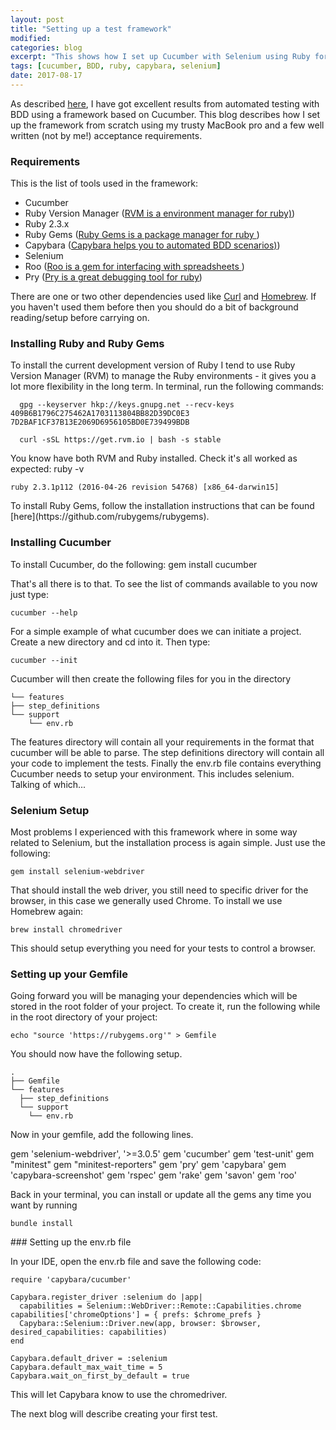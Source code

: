 ```yaml
---
layout: post
title: "Setting up a test framework"
modified:
categories: blog
excerpt: "This shows how I set up Cucumber with Selenium using Ruby for automated testing on the mac"
tags: [cucumber, BDD, ruby, capybara, selenium]
date: 2017-08-17
---
```

As described [here](https://andyfever.github.io/Agile-Testing-with-Cucumber/"), I have got excellent results
from automated testing with BDD using a framework based on Cucumber.  This blog describes how I set up the framework
from scratch using my trusty MacBook pro and a few well written (not by me!) acceptance requirements.

### Requirements

This is the list of tools used in the framework:

- Cucumber
- Ruby Version Manager ([RVM is a environment manager for ruby)](https://rvm.io/ "RVM Link"))
- Ruby 2.3.x
- Ruby Gems ([Ruby Gems is a package manager for ruby ](https://github.com/rubygems/rubygems))
- Capybara ([Capybara helps you to automated BDD scenarios)](https://github.com/teamcapybara/capybara "Capybara Link"))
- Selenium
- Roo ([Roo is a gem for interfacing with spreadsheets ](https://github.com/roo-rb/roo "Link for the Roo gem"))
- Pry ([Pry is a great debugging tool for ruby](https://github.com/pry/pry "Pry Link"))

There are one or two other dependencies used like [Curl](http://macappstore.org/curl/) and [Homebrew](https://brew.sh/). If you haven't used them before then you should do a bit of background reading/setup before carrying on.

### Installing Ruby and Ruby Gems

To install the current development version of Ruby I tend to use Ruby Version Manager (RVM) to manage the Ruby environments - it gives you a lot more flexibility in the long term. In terminal, run the following commands:

	  gpg --keyserver hkp://keys.gnupg.net --recv-keys 409B6B1796C275462A1703113804BB82D39DC0E3 7D2BAF1CF37B13E2069D6956105BD0E739499BDB

	  curl -sSL https://get.rvm.io | bash -s stable  
<p></p>
You know have both RVM and Ruby installed. Check it's all worked as expected:
    ruby -v

    ruby 2.3.1p112 (2016-04-26 revision 54768) [x86_64-darwin15]  
<p></p>
To install Ruby Gems, follow the installation instructions that can be found [here](https://github.com/rubygems/rubygems).

### Installing Cucumber

To install Cucumber, do the following:
    gem install cucumber  
<p></p>
That's all there is to that. To see the list of commands available to you now just type:

    cucumber --help  
<p></p>
For a simple example of what cucumber does we can initiate a project. Create a new directory and cd into it. Then type:

    cucumber --init  
<p></p>
Cucumber will then create the following files for you in the directory

    └── features
    ├── step_definitions
    └── support
        └── env.rb  
<p></p>
The features directory will contain all your requirements in the format that cucumber will be able to parse. The step definitions directory will contain all your code to implement the tests.  Finally the env.rb file contains everything Cucumber needs to setup your environment.  This includes selenium.  Talking of which...

### Selenium Setup

Most problems I experienced with this framework where in some way related to Selenium, but the installation process is again simple. Just use the following:

    gem install selenium-webdriver  
<p></p>
That should install the web driver, you still need to specific driver for the browser, in this case we generally used Chrome.  To install we use Homebrew again:

    brew install chromedriver  
<p></p>
This should setup everything you need for your tests to control a browser.

### Setting up your Gemfile

Going forward you will be managing your dependencies which will be stored in the root folder of your project. To create it, run the following while in the root directory of your project:

    echo "source 'https://rubygems.org'" > Gemfile  
<p></p>
You should now have the following setup.

    .
    ├── Gemfile
    └── features
      ├── step_definitions
      └── support
        └── env.rb  
<p></p>
Now in your gemfile, add the following lines.

gem 'selenium-webdriver', '>=3.0.5'
gem 'cucumber'
gem 'test-unit'
gem "minitest"
gem "minitest-reporters"
gem 'pry'
gem 'capybara'
gem 'capybara-screenshot'
gem 'rspec'
gem 'rake'
gem 'savon'
gem 'roo'

Back in your terminal, you can install or update all the gems any time you want by running

    bundle install  
<p></p>
### Setting up the env.rb file

In your IDE, open the env.rb file and save the following code:

    require 'capybara/cucumber'

    Capybara.register_driver :selenium do |app|
      capabilities = Selenium::WebDriver::Remote::Capabilities.chrome
    capabilities['chromeOptions'] = { prefs: $chrome_prefs }
      Capybara::Selenium::Driver.new(app, browser: $browser, desired_capabilities: capabilities)
    end

    Capybara.default_driver = :selenium
    Capybara.default_max_wait_time = 5
    Capybara.wait_on_first_by_default = true  
<p></p>
This will let Capybara know to use the chromedriver.

The next blog will describe creating your first test.
